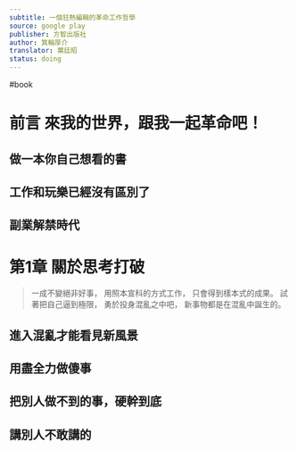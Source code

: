 ```yaml
---
subtitle: 一個狂熱編輯的革命工作哲學
source: google play
publisher: 方智出版社
author: 箕輪厚介
translator: 葉廷昭
status: doing
---
```

#book 

# 前言 來我的世界，跟我一起革命吧！

## 做一本你自己想看的書

## 工作和玩樂已經沒有區別了

## 副業解禁時代

# 第1章 關於思考打破

> 一成不變絕非好事，
> 用照本宣科的方式工作，
> 只會得到樣本式的成果。
> 試著把自己逼到極限，
> 勇於投身混亂之中吧，
> 新事物都是在混亂中誕生的。

## 進入混亂才能看見新風景

## 用盡全力做傻事

## 把別人做不到的事，硬幹到底

## 講別人不敢講的


